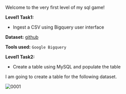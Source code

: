 Welcome to the very first level of my sql game!

**Level1 Task1:** 

- Ingest a CSV using Bigquery user interface

**Dataset:** [github](https://github.com/rahulsarma01/SQL/blob/main/Datasets/CovidDeaths.xlsx)

**Tools used:**
`Google Bigquery` 




**Level1 Task2:** 

- Create a table using MySQL and populate the table

I am going to create a table for the following dataset. 

![0001](https://user-images.githubusercontent.com/113444489/231667131-9a33e1cd-e54d-477f-bd9f-ffc395e2bb96.png)

